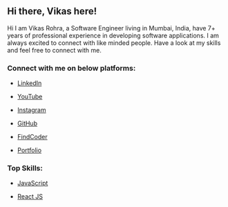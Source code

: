 ## Hi there, Vikas here!

Hi I am Vikas Rohra, a Software Engineer living in Mumbai, India, have 7+ years of professional experience in developing software applications. I am always excited to connect with like minded people. Have a look at my skills and feel free to connect with me.

### Connect with me on below platforms: 

- [LinkedIn](https://in.linkedin.com/in/vikas-rohra-1a94a054)

- [YouTube](https://www.youtube.com/channel/UCNRDbYxL0A1KFQwt9X0PgSQ)

- [Instagram](https://www.instagram.com/imvikasrohra/)

- [GitHub](https://github.com/vikasrohra)

- [FindCoder](https://www.findcoder.io/u/vikasrohra)

- [Portfolio](https://vikasrohra.com/)

### Top Skills:

- [JavaScript](https://developer.mozilla.org/en-US/docs/Web/JavaScript)

- [React JS](https://reactjs.org/)

<!--
Here are some ideas to get you started:

- 🔭 I’m currently working on ...
- 🌱 I’m currently learning ...
- 👯 I’m looking to collaborate on ...
- 🤔 I’m looking for help with ...
- 💬 Ask me about ...
- 📫 How to reach me: ...
- 😄 Pronouns: ...
- ⚡ Fun fact: ...
-->
